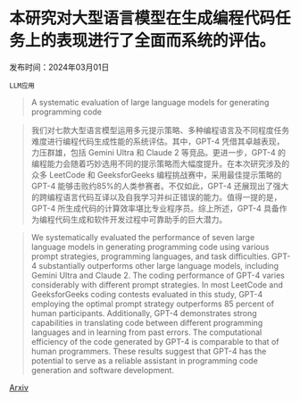 # 本研究对大型语言模型在生成编程代码任务上的表现进行了全面而系统的评估。

发布时间：2024年03月01日

`LLM应用`

> A systematic evaluation of large language models for generating programming code

> 我们对七款大型语言模型运用多元提示策略、多种编程语言及不同程度任务难度进行编程代码生成性能的系统评估。其中，GPT-4 凭借其卓越表现，力压群雄，包括 Gemini Ultra 和 Claude 2 等竞品。更进一步，GPT-4 的编程能力会随着巧妙选用不同的提示策略而大幅度提升。在本次研究涉及的众多 LeetCode 和 GeeksforGeeks 编程挑战赛中，采用最佳提示策略的 GPT-4 能够击败约85%的人类参赛者。不仅如此，GPT-4 还展现出了强大的跨编程语言代码互译以及自我学习并纠正错误的能力。值得一提的是，GPT-4 所生成代码的计算效率堪比专业程序员。综上所述，GPT-4 具备作为编程代码生成和软件开发过程中可靠助手的巨大潜力。

> We systematically evaluated the performance of seven large language models in generating programming code using various prompt strategies, programming languages, and task difficulties. GPT-4 substantially outperforms other large language models, including Gemini Ultra and Claude 2. The coding performance of GPT-4 varies considerably with different prompt strategies. In most LeetCode and GeeksforGeeks coding contests evaluated in this study, GPT-4 employing the optimal prompt strategy outperforms 85 percent of human participants. Additionally, GPT-4 demonstrates strong capabilities in translating code between different programming languages and in learning from past errors. The computational efficiency of the code generated by GPT-4 is comparable to that of human programmers. These results suggest that GPT-4 has the potential to serve as a reliable assistant in programming code generation and software development.

[Arxiv](https://arxiv.org/abs/2403.00894)